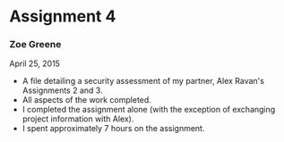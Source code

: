 # Assignment 4
### Zoe Greene
April 25, 2015

  - A file detailing a security assessment of my partner, Alex Ravan's Assignments 2 and 3. 
  - All aspects of the work completed.
  - I completed the assignment alone (with the exception of exchanging project information with Alex).
  - I spent approximately 7 hours on the assignment.